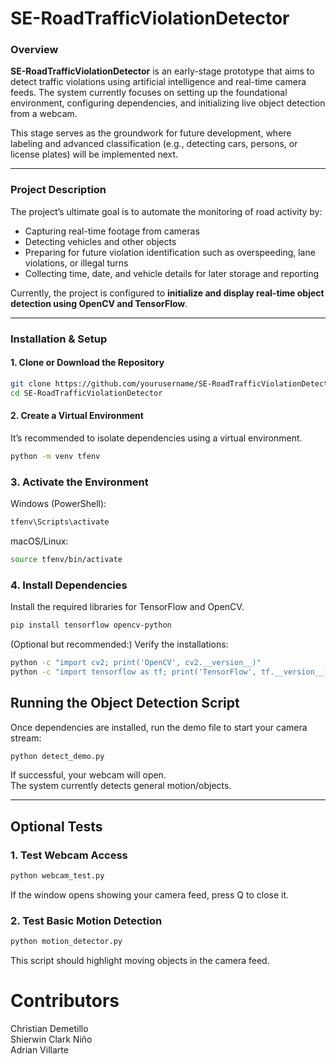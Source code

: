 # SE-RoadTrafficViolationDetector  

### Overview  
**SE-RoadTrafficViolationDetector** is an early-stage prototype that aims to detect traffic violations using artificial intelligence and real-time camera feeds. The system currently focuses on setting up the foundational environment, configuring dependencies, and initializing live object detection from a webcam.  

This stage serves as the groundwork for future development, where labeling and advanced classification (e.g., detecting cars, persons, or license plates) will be implemented next.  

---

###  Project Description  
The project’s ultimate goal is to automate the monitoring of road activity by:  
- Capturing real-time footage from cameras  
- Detecting vehicles and other objects  
- Preparing for future violation identification such as overspeeding, lane violations, or illegal turns  
- Collecting time, date, and vehicle details for later storage and reporting  

Currently, the project is configured to **initialize and display real-time object detection using OpenCV and TensorFlow**.  

---

###  Installation & Setup  

#### 1. Clone or Download the Repository  
```bash
git clone https://github.com/yourusername/SE-RoadTrafficViolationDetector.git
cd SE-RoadTrafficViolationDetector

```

#### 2. Create a Virtual Environment
It’s recommended to isolate dependencies using a virtual environment.

```bash
python -m venv tfenv
```

### 3. Activate the Environment
Windows (PowerShell):
```bash
tfenv\Scripts\activate
```
macOS/Linux:
```bash
source tfenv/bin/activate
```

### 4. Install Dependencies
Install the required libraries for TensorFlow and OpenCV.
```bash
pip install tensorflow opencv-python
```
(Optional but recommended:)
Verify the installations:
```bash
python -c "import cv2; print('OpenCV', cv2.__version__)"
python -c "import tensorflow as tf; print('TensorFlow', tf.__version__)"
```

## Running the Object Detection Script
Once dependencies are installed, run the demo file to start your camera stream:
```bash
python detect_demo.py
```
If successful, your webcam will open.<br>
The system currently detects general motion/objects.

---
## Optional Tests

### 1. Test Webcam Access
```bash
python webcam_test.py
```
If the window opens showing your camera feed, press Q to close it.

### 2. Test Basic Motion Detection
```bash
python motion_detector.py
```
This script should highlight moving objects in the camera feed.

# Contributors

Christian Demetillo<br>
Shierwin Clark Niño<br>
Adrian Villarte
